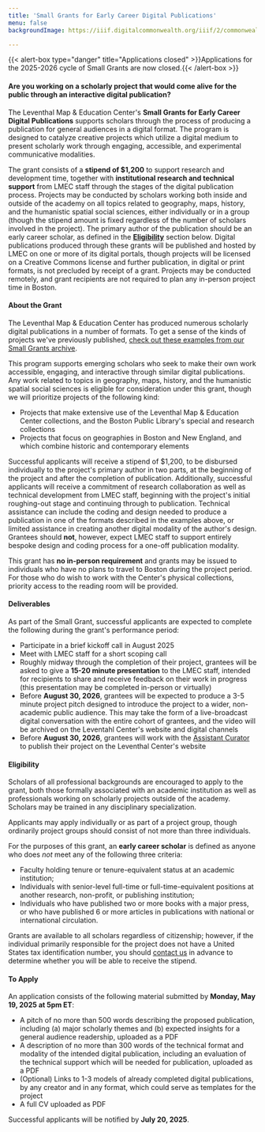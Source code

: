 ```yaml
---
title: 'Small Grants for Early Career Digital Publications'
menu: false
backgroundImage: https://iiif.digitalcommonwealth.org/iiif/2/commonwealth:3f463366g/1292,3248,8404,3417/1200,/0/default.jpg

---
```


{{< alert-box type="danger" title="Applications closed" >}}Applications for the 2025-2026 cycle of Small Grants are now closed.{{< /alert-box >}}

#### Are you working on a scholarly project that would come alive for the public through an interactive digital publication?

The Leventhal Map & Education Center's **Small Grants for Early Career Digital Publications** supports scholars through the process of producing a publication for general audiences in a digital format. The program is designed to catalyze creative projects which utilize a digital medium to present scholarly work through engaging, accessible, and experimental communicative modalities.

The grant consists of a **stipend of $1,200** to support research and development time, together with **institutional research and technical support** from LMEC staff through the stages of the digital publication process. Projects may be conducted by scholars working both inside and outside of the academy on all topics related to geography, maps, history, and the humanistic spatial social sciences, either individually or in a group (though the stipend amount is fixed regardless of the number of scholars involved in the project). The primary author of the publication should be an early career scholar, as defined in the **[Eligibility](#eligibility)** section below. Digital publications produced through these grants will be published and hosted by LMEC on one or more of its digital portals, though projects will be licensed on a Creative Commons license and further publication, in digital or print formats, is not precluded by receipt of a grant. Projects may be conducted remotely, and grant recipients are not required to plan any in-person project time in Boston.

#### About the Grant

The Leventhal Map & Education Center has produced numerous scholarly digital publications in a number of formats. To get a sense of the kinds of projects we've previously published, [check out these examples from our Small Grants archive](../digital-publications-archive).

This program supports emerging scholars who seek to make their own work accessible, engaging, and interactive through similar digital publications. Any work related to topics in geography, maps, history, and the humanistic spatial social sciences is eligible for consideration under this grant, though we will prioritize projects of the following kind:

* Projects that make extensive use of the Leventhal Map & Education Center collections, and the Boston Public Library's special and research collections
* Projects that focus on geographies in Boston and New England, and which combine historic and contemporary elements

Successful applicants will receive a stipend of $1,200, to be disbursed individually to the project's primary author in two parts, at the beginning of the project and after the completion of publication. Additionally, successful applicants will receive a commitment of research collaboration as well as technical development from LMEC staff, beginning with the project's initial roughing-out stage and continuing through to publication. Technical assistance can include the coding and design needed to produce a publication in one of the formats described in the examples above, or limited assistance in creating another digital modality of the author's design. Grantees should **not**, however, expect LMEC staff to support entirely bespoke design and coding process for a one-off publication modality.

This grant has **no in-person requirement** and grants may be issued to individuals who have no plans to travel to Boston during the project period. For those who do wish to work with the Center's physical collections, priority access to the reading room will be provided.

#### Deliverables

As part of the Small Grant, successful applicants are expected to complete the following during the grant's performance period:

* Participate in a brief kickoff call in August 2025
* Meet with LMEC staff for a short scoping call
* Roughly midway through the completion of their project, grantees will be asked to give a **15-20 minute presentation** to the LMEC staff, intended for recipients to share and receive feedback on their work in progress (this presentation may be completed in-person or virtually)
* Before **August 30, 2026**, grantees will be expected to produce a 3-5 minute project pitch designed to introduce the project to a wider, non-academic public audience. This may take the form of a live-broadcast digital conversation with the entire cohort of grantees, and the video will be archived on the Leventahl Center's website and digital channels
* Before **August 30, 2026**, grantees will work with the [Assistant Curator](./../about/people/ian-spangler) to publish their project on the Leventhal Center's website

#### Eligibility

Scholars of all professional backgrounds are encouraged to apply to the grant, both those formally associated with an academic institution as well as professionals working on scholarly projects outside of the academy. Scholars may be trained in any disciplinary specialization.

Applicants may apply individually or as part of a project group, though ordinarily project groups should consist of not more than three individuals.

For the purposes of this grant, an **early career scholar** is defined as anyone who does *not* meet any of the following three criteria:

* Faculty holding tenure or tenure-equivalent status at an academic institution;
* Individuals with senior-level full-time or full-time-equivalent positions at another research, non-profit, or publishing institution;
* Individuals who have published two or more books with a major press, or who have published 6 or more articles in publications with national or international circulation.

Grants are available to all scholars regardless of citizenship; however, if the individual primarily responsible for the project does not have a United States tax identification number, you should [contact us](mailto:info@leventhalmap.org) in advance to determine whether you will be able to receive the stipend.

#### To Apply

An application consists of the following material submitted by **Monday, May 19, 2025 at 5pm ET**:

* A pitch of no more than 500 words describing the proposed publication, including (a) major scholarly themes and (b) expected insights for a general audience readership, uploaded as a PDF
* A description of no more than 300 words of the technical format and modality of the intended digital publication, including an evaluation of the technical support which will be needed for publication, uploaded as a PDF
* (Optional) Links to 1-3 models of already completed digital publications, by any creator and in any format, which could serve as templates for the project
* A full CV uploaded as PDF

Successful applicants will be notified by **July 20, 2025**.